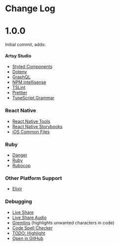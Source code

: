 # Change Log

# 1.0.0

Initial commit, adds:

#### Artsy Studio

- [Styled Components](https://marketplace.visualstudio.com/items?itemName=jpoissonnier.vscode-styled-components)
- [Dotenv](https://github.com/mikestead/vscode-dotenv)
- [GraphQL](https://github.com/prisma/vscode-graphql)
- [NPM intellisense](https://marketplace.visualstudio.com/items?itemName=christian-kohler.npm-intellisense)
- [TSLint](https://marketplace.visualstudio.com/items?itemName=eg2.tslint)
- [Prettier](https://marketplace.visualstudio.com/items?itemName=esbenp.prettier-vscode)
- [TypeScript Grammar](https://marketplace.visualstudio.com/items?itemName=ms-vscode.typescript-javascript-grammar)

### React Native

- [React Native Tools](https://marketplace.visualstudio.com/items?itemName=vsmobile.vscode-react-native)
- [React Native Storybooks](https://marketplace.visualstudio.com/items?itemName=Orta.vscode-react-native-storybooks)
- [iOS Common Files](https://marketplace.visualstudio.com/items?itemName=Orta.vscode-ios-common-files)

### Ruby 

- [Danger](https://marketplace.visualstudio.com/items?itemName=Orta.vscode-danger)
- [Ruby](https://marketplace.visualstudio.com/items?itemName=rebornix.Ruby)
- [Rubocop](https://marketplace.visualstudio.com/items?itemName=misogi.ruby-rubocop)

### Other Platform Support

- [Elixir](https://marketplace.visualstudio.com/items?itemName=mjmcloug.vscode-elixir)

### Debugging

- [Live Share](https://marketplace.visualstudio.com/items?itemName=MS-vsliveshare.vsliveshare)
- [Live Share Audio](https://marketplace.visualstudio.com/items?itemName=MS-vsliveshare.vsliveshare-audio)
- [Gremlins](https://github.com/nhoizey/vscode-gremlins) (highlights unwanted characters in code)
- [Code Spell Checker](https://github.com/Jason-Rev/vscode-spell-checker)
- [TODO: Highlight](https://marketplace.visualstudio.com/items?itemName=wayou.vscode-todo-highlight)
- [Open in GitHub](https://marketplace.visualstudio.com/items?itemName=ziyasal.vscode-open-in-github)

